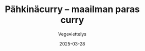 ---
title: "Pähkinäcurry – maailman paras curry"
image: "https://vegaanibotti.lauravuo.me/2025/03/2025-03-28_small.png"
date: 2025-03-28
receipt_url: "https://vegeviettelys.fi/pahkinacurry-maailman-paras-curry/"
author: "Vegeviettelys"
---